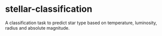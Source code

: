 # stellar-classification
A classification task to predict star type based on temperature, luminosity, radius and absolute magnitude.

